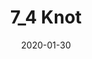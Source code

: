 ---
title: "7_4 Knot"
category: "painting"
date: 2020-01-30
cover: "../images/DSC3109.JPG"
medium: "Acrylic on panel"
---